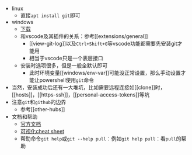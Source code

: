 - linux
  - 直接`apt install git`即可
- windows
  - [下载](https://git-scm.com/downloads)
  - 和vscode及其插件的关系：参考[[extensions/general]]
    - [[view-git-log]]以及`Ctrl+Shift+G`等vscode功能都需要先安装git才能用
    - 相当于vscode只是一个表层接口
  - 安装时选项很多，但是一般全默认即可
    - 此时环境变量[[windows/env-var]]可能没正常设置，那么手动设置才能让powershell使用`git`命令
- 当然，安装成功后还有一大堆坑，比如需要远程连接如[[clone]]时，[[hosts]]，[[https-ssh]]，[[personal-access-tokens]]等坑
- 注意`git`和`github`的边界
  - 参考[[other-hubs]]
- 文档和帮助
  - [官方文档](https://git-scm.com/doc)
  - [可视化cheat sheet](https://ndpsoftware.com/git-cheatsheet.html#loc=stash;)
  - 帮助命令`git help`或`git --help pull`：例如`git help pull`：看`pull`的帮助